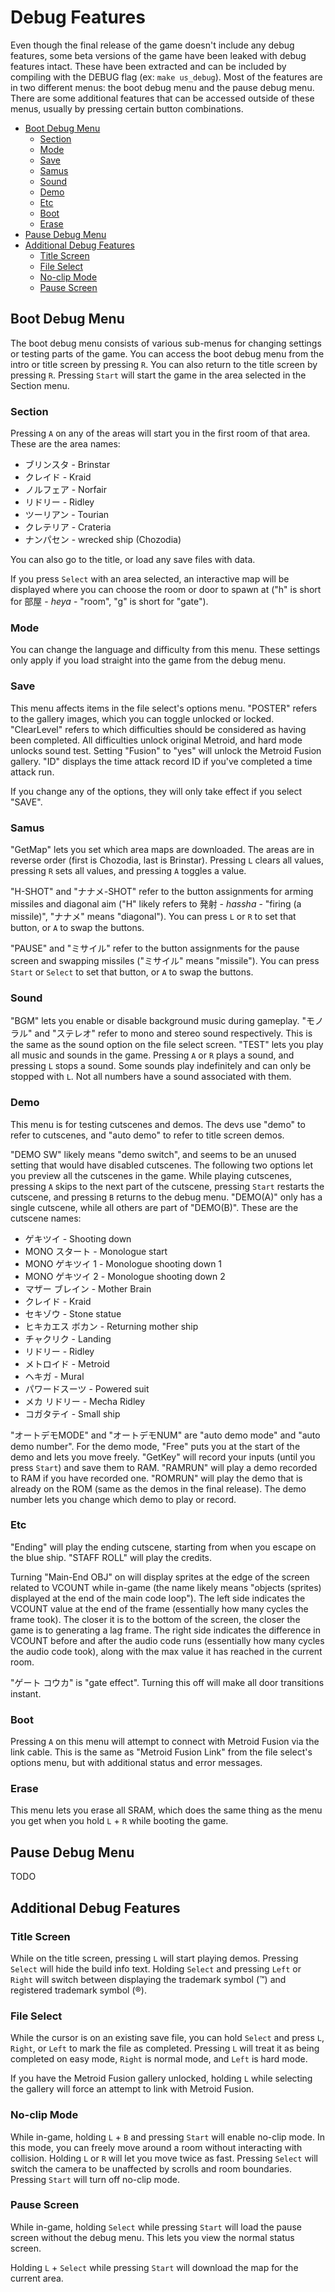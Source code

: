 # Debug Features

Even though the final release of the game doesn't include any debug features, some beta versions of the game have been leaked with debug features intact. These have been extracted and can be included by compiling with the DEBUG flag (ex: `make us_debug`). Most of the features are in two different menus: the boot debug menu and the pause debug menu. There are some additional features that can be accessed outside of these menus, usually by pressing certain button combinations.

- [Boot Debug Menu](#boot-debug-menu)
  - [Section](#section)
  - [Mode](#mode)
  - [Save](#save)
  - [Samus](#samus)
  - [Sound](#sound)
  - [Demo](#demo)
  - [Etc](#etc)
  - [Boot](#boot)
  - [Erase](#erase)
- [Pause Debug Menu](#pause-debug-menu)
- [Additional Debug Features](#additional-debug-features)
  - [Title Screen](#title-screen)
  - [File Select](#file-select)
  - [No-clip Mode](#no-clip-mode)
  - [Pause Screen](#pause-screen)


## Boot Debug Menu

The boot debug menu consists of various sub-menus for changing settings or testing parts of the game. You can access the boot debug menu from the intro or title screen by pressing `R`. You can also return to the title screen by pressing `R`. Pressing `Start` will start the game in the area selected in the Section menu.

### Section

Pressing `A` on any of the areas will start you in the first room of that area. These are the area names:
- ブリンスタ - Brinstar
- クレイド - Kraid
- ノルフェア - Norfair
- リドリー - Ridley
- ツーリアン - Tourian
- クレテリア - Crateria
- ナンパセン - wrecked ship (Chozodia)

You can also go to the title, or load any save files with data.

If you press `Select` with an area selected, an interactive map will be displayed where you can choose the room or door to spawn at ("h" is short for 部屋 - *heya* - "room", "g" is short for "gate").

### Mode

You can change the language and difficulty from this menu. These settings only apply if you load straight into the game from the debug menu.

### Save

This menu affects items in the file select's options menu. "POSTER" refers to the gallery images, which you can toggle unlocked or locked. "ClearLevel" refers to which difficulties should be considered as having been completed. All difficulties unlock original Metroid, and hard mode unlocks sound test. Setting "Fusion" to "yes" will unlock the Metroid Fusion gallery. "ID" displays the time attack record ID if you've completed a time attack run.

If you change any of the options, they will only take effect if you select "SAVE".

### Samus

"GetMap" lets you set which area maps are downloaded. The areas are in reverse order (first is Chozodia, last is Brinstar). Pressing `L` clears all values, pressing `R` sets all values, and pressing `A` toggles a value.

"H-SHOT" and "ナナメ-SHOT" refer to the button assignments for arming missiles and diagonal aim ("H" likely refers to 発射 - *hassha* - "firing (a missile)", "ナナメ" means "diagonal"). You can press `L` or `R` to set that button, or `A` to swap the buttons.

"PAUSE" and "ミサイル" refer to the button assignments for the pause screen and swapping missiles ("ミサイル" means "missile"). You can press `Start` or `Select` to set that button, or `A` to swap the buttons.

### Sound

"BGM" lets you enable or disable background music during gameplay. "モノラル" and "ステレオ" refer to mono and stereo sound respectively. This is the same as the sound option on the file select screen. "TEST" lets you play all music and sounds in the game. Pressing `A` or `R` plays a sound, and pressing `L` stops a sound. Some sounds play indefinitely and can only be stopped with `L`. Not all numbers have a sound associated with them.

### Demo

This menu is for testing cutscenes and demos. The devs use "demo" to refer to cutscenes, and "auto demo" to refer to title screen demos.

"DEMO SW" likely means "demo switch", and seems to be an unused setting that would have disabled cutscenes. The following two options let you preview all the cutscenes in the game. While playing cutscenes, pressing `A` skips to the next part of the cutscene, pressing `Start` restarts the cutscene, and pressing `B` returns to the debug menu. "DEMO(A)" only has a single cutscene, while all others are part of "DEMO(B)". These are the cutscene names:
- ゲキツイ - Shooting down
- MONO スタート - Monologue start
- MONO ゲキツイ 1 - Monologue shooting down 1
- MONO ゲキツイ 2 - Monologue shooting down 2
- マザー ブレイン - Mother Brain
- クレイド - Kraid
- セキゾウ - Stone statue
- ヒキカエス ボカン - Returning mother ship
- チャクリク - Landing
- リドリー - Ridley
- メトロイド - Metroid
- ヘキガ - Mural
- パワードスーツ - Powered suit
- メカ リドリー - Mecha Ridley
- コガタテイ - Small ship

"オートデモMODE" and "オートデモNUM" are "auto demo mode" and "auto demo number". For the demo mode, "Free" puts you at the start of the demo and lets you move freely. "GetKey" will record your inputs (until you press `Start`) and save them to RAM. "RAMRUN" will play a demo recorded to RAM if you have recorded one. "ROMRUN" will play the demo that is already on the ROM (same as the demos in the final release). The demo number lets you change which demo to play or record.

### Etc

"Ending" will play the ending cutscene, starting from when you escape on the blue ship. "STAFF ROLL" will play the credits.

Turning "Main-End OBJ" on will display sprites at the edge of the screen related to VCOUNT while in-game (the name likely means "objects (sprites) displayed at the end of the main code loop"). The left side indicates the VCOUNT value at the end of the frame (essentially how many cycles the frame took). The closer it is to the bottom of the screen, the closer the game is to generating a lag frame. The right side indicates the difference in VCOUNT before and after the audio code runs (essentially how many cycles the audio code took), along with the max value it has reached in the current room.

"ゲート コウカ" is "gate effect". Turning this off will make all door transitions instant.

### Boot

Pressing `A` on this menu will attempt to connect with Metroid Fusion via the link cable. This is the same as "Metroid Fusion Link" from the file select's options menu, but with additional status and error messages.

### Erase

This menu lets you erase all SRAM, which does the same thing as the menu you get when you hold `L` + `R` while booting the game.


## Pause Debug Menu

TODO


## Additional Debug Features

### Title Screen

While on the title screen, pressing `L` will start playing demos. Pressing `Select` will hide the build info text. Holding `Select` and pressing `Left` or `Right` will switch between displaying the trademark symbol (™) and registered trademark symbol (®).

### File Select

While the cursor is on an existing save file, you can hold `Select` and press `L`, `Right`, or `Left` to mark the file as completed. Pressing `L` will treat it as being completed on easy mode, `Right` is normal mode, and `Left` is hard mode.

If you have the Metroid Fusion gallery unlocked, holding `L` while selecting the gallery will force an attempt to link with Metroid Fusion.

### No-clip Mode

While in-game, holding `L` + `B` and pressing `Start` will enable no-clip mode. In this mode, you can freely move around a room without interacting with collision. Holding `L` or `R` will let you move twice as fast. Pressing `Select` will switch the camera to be unaffected by scrolls and room boundaries. Pressing `Start` will turn off no-clip mode.

### Pause Screen

While in-game, holding `Select` while pressing `Start` will load the pause screen without the debug menu. This lets you view the normal status screen.

Holding `L` + `Select` while pressing `Start` will download the map for the current area.
